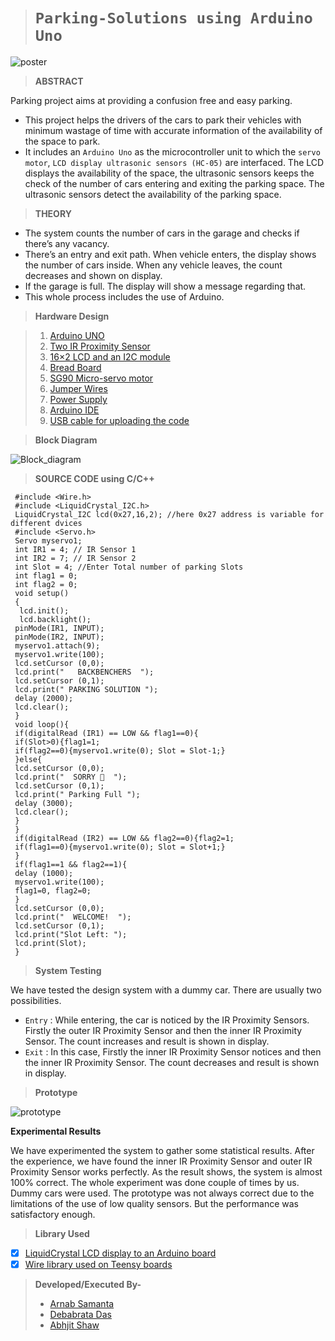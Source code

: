 ># ``Parking-Solutions using Arduino Uno``

![poster](https://cdn.discordapp.com/attachments/873721341935755304/927959314067488828/poster.png)

>**ABSTRACT**

Parking project aims at providing a confusion free and easy parking.
*	This project helps the drivers of the cars to park their vehicles with minimum wastage of time with accurate information of the availability of the space to park.
*	It includes an ``Arduino Uno`` as the microcontroller unit to which the ``servo motor``, ``LCD display ultrasonic sensors (HC-05)`` are interfaced. The LCD displays the availability of the space, the ultrasonic sensors keeps the check of the number of cars entering and exiting the parking space. The ultrasonic sensors detect the availability of the parking space.

>**THEORY**

*	The system counts the number of cars in the garage and checks if there’s any vacancy.
*	There’s an entry and exit path. When vehicle enters, the display shows the number of cars inside. When any vehicle leaves, the count decreases and shown on display.
*	If the garage is full. The display will show a message regarding that. 
*	This whole process includes the use of Arduino.

>**Hardware Design**

>1.	[Arduino UNO](https://store-usa.arduino.cc/products/arduino-uno-rev3/?selectedStore=us)
>2.	[Two IR Proximity Sensor]()
>3.	[16×2 LCD and an I2C module]()
>4.	[Bread Board]()
>5.	[SG90 Micro-servo motor]()
>6.	[Jumper Wires]()
>7.  [Power Supply]()
>8.  [Arduino IDE]()
>9.  [USB cable for uploading the code]()

>**Block Diagram**

![Block_diagram](https://techatronic.com/wp-content/uploads/2021/08/03333-1024x702.jpg)


>**SOURCE CODE using C/C++**

```// The BackBenchers
 #include <Wire.h>           
 #include <LiquidCrystal_I2C.h>    
 LiquidCrystal_I2C lcd(0x27,16,2); //here 0x27 address is variable for different dvices  
 #include <Servo.h>   
 Servo myservo1;  
 int IR1 = 4; // IR Sensor 1  
 int IR2 = 7; // IR Sensor 2  
 int Slot = 4; //Enter Total number of parking Slots  
 int flag1 = 0;  
 int flag2 = 0;  
 void setup()  
 {  
  lcd.init();      
  lcd.backlight();  
 pinMode(IR1, INPUT);  
 pinMode(IR2, INPUT);  
 myservo1.attach(9);  
 myservo1.write(100);  
 lcd.setCursor (0,0);  
 lcd.print("   BACKBENCHERS  ");  
 lcd.setCursor (0,1);  
 lcd.print(" PARKING SOLUTION ");  
 delay (2000);  
 lcd.clear();   
 }  
 void loop(){   
 if(digitalRead (IR1) == LOW && flag1==0){  
 if(Slot>0){flag1=1;  
 if(flag2==0){myservo1.write(0); Slot = Slot-1;}  
 }else{  
 lcd.setCursor (0,0);  
 lcd.print("  SORRY 🙁  ");   
 lcd.setCursor (0,1);  
 lcd.print(" Parking Full ");   
 delay (3000);  
 lcd.clear();   
 }  
 }  
 if(digitalRead (IR2) == LOW && flag2==0){flag2=1;  
 if(flag1==0){myservo1.write(0); Slot = Slot+1;}  
 }  
 if(flag1==1 && flag2==1){  
 delay (1000);  
 myservo1.write(100);  
 flag1=0, flag2=0;  
 }  
 lcd.setCursor (0,0);  
 lcd.print("  WELCOME!  ");  
 lcd.setCursor (0,1);  
 lcd.print("Slot Left: ");  
 lcd.print(Slot);  
 }  
 ```

>**System Testing**

We have tested the design system with a dummy car. There are usually two possibilities.
*	``Entry`` : While entering, the car is noticed by the IR Proximity Sensors. Firstly the outer IR Proximity Sensor and then the inner IR Proximity Sensor. The count increases and result is shown in display.
*	``Exit`` : In this case, Firstly the inner IR Proximity Sensor notices and then the inner IR Proximity Sensor. The count decreases and result is shown in display.

>**Prototype**

![prototype](https://media.discordapp.net/attachments/873721341935755304/927929675299303424/ggdgg.jpeg?width=456&height=415)



**Experimental Results**

We have experimented the system to gather some statistical results. After the experience, we have found the inner IR Proximity Sensor and outer IR Proximity Sensor works perfectly. As the result shows, the system is almost 100% correct. The whole experiment was done couple of times by us. Dummy cars were used. The prototype was not always correct due to the limitations of the use of low quality sensors. But the performance was satisfactory enough.

>**Library Used**

- [x] [LiquidCrystal LCD display to an Arduino board](https://github.com/PaulStoffregen/Wire)
- [x] [Wire library used on Teensy boards](https://github.com/fdebrabander/Arduino-LiquidCrystal-I2C-library)

>**Developed/Executed By-**
>* [Arnab Samanta]()
>* [Debabrata Das]()
>* [Abhjit Shaw](https://www.instagram.com/0a_shaw0/)
